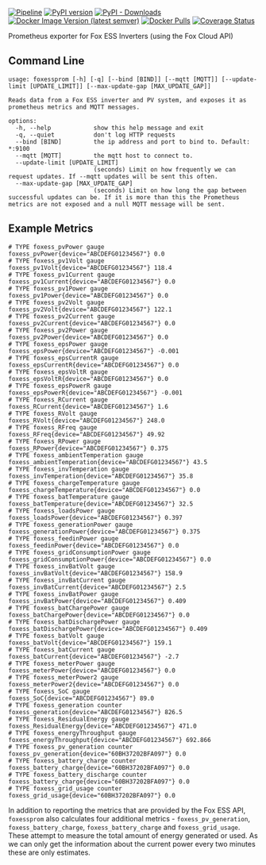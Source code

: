 [![Pipeline](https://github.com/andrewjw/foxessprom/actions/workflows/build.yaml/badge.svg)](https://github.com/andrewjw/foxessprom/actions/workflows/build.yaml)
[![PyPI version](https://badge.fury.io/py/foxessprom.svg)](https://pypi.org/project/foxessprom/)
[![PyPI - Downloads](https://img.shields.io/pypi/dm/foxessprom)](https://pypi.org/project/foxessprom/)
[![Docker Image Version (latest semver)](https://img.shields.io/docker/v/andrewjw/foxessprom)](https://hub.docker.com/r/andrewjw/foxessprom)
[![Docker Pulls](https://img.shields.io/docker/pulls/andrewjw/foxessprom)](https://hub.docker.com/r/andrewjw/foxessprom)
[![Coverage Status](https://coveralls.io/repos/github/andrewjw/foxessprom/badge.svg?branch=main)](https://coveralls.io/github/andrewjw/foxessprom?branch=main)

Prometheus exporter for Fox ESS Inverters (using the Fox Cloud API)

## Command Line

```
usage: foxessprom [-h] [-q] [--bind [BIND]] [--mqtt [MQTT]] [--update-limit [UPDATE_LIMIT]] [--max-update-gap [MAX_UPDATE_GAP]]

Reads data from a Fox ESS inverter and PV system, and exposes it as prometheus metrics and MQTT messages.

options:
  -h, --help            show this help message and exit
  -q, --quiet           don't log HTTP requests
  --bind [BIND]         the ip address and port to bind to. Default: *:9100
  --mqtt [MQTT]         the mqtt host to connect to.
  --update-limit [UPDATE_LIMIT]
                        (seconds) Limit on how frequently we can request updates. If --mqtt updates will be sent this often.
  --max-update-gap [MAX_UPDATE_GAP]
                        (seconds) Limit on how long the gap between successful updates can be. If it is more than this the Prometheus metrics are not exposed and a null MQTT message will be sent.
```

## Example Metrics

```
# TYPE foxess_pvPower gauge
foxess_pvPower{device="ABCDEFG01234567"} 0.0
# TYPE foxess_pv1Volt gauge
foxess_pv1Volt{device="ABCDEFG01234567"} 118.4
# TYPE foxess_pv1Current gauge
foxess_pv1Current{device="ABCDEFG01234567"} 0.0
# TYPE foxess_pv1Power gauge
foxess_pv1Power{device="ABCDEFG01234567"} 0.0
# TYPE foxess_pv2Volt gauge
foxess_pv2Volt{device="ABCDEFG01234567"} 122.1
# TYPE foxess_pv2Current gauge
foxess_pv2Current{device="ABCDEFG01234567"} 0.0
# TYPE foxess_pv2Power gauge
foxess_pv2Power{device="ABCDEFG01234567"} 0.0
# TYPE foxess_epsPower gauge
foxess_epsPower{device="ABCDEFG01234567"} -0.001
# TYPE foxess_epsCurrentR gauge
foxess_epsCurrentR{device="ABCDEFG01234567"} 0.0
# TYPE foxess_epsVoltR gauge
foxess_epsVoltR{device="ABCDEFG01234567"} 0.0
# TYPE foxess_epsPowerR gauge
foxess_epsPowerR{device="ABCDEFG01234567"} -0.001
# TYPE foxess_RCurrent gauge
foxess_RCurrent{device="ABCDEFG01234567"} 1.6
# TYPE foxess_RVolt gauge
foxess_RVolt{device="ABCDEFG01234567"} 248.0
# TYPE foxess_RFreq gauge
foxess_RFreq{device="ABCDEFG01234567"} 49.92
# TYPE foxess_RPower gauge
foxess_RPower{device="ABCDEFG01234567"} 0.375
# TYPE foxess_ambientTemperation gauge
foxess_ambientTemperation{device="ABCDEFG01234567"} 43.5
# TYPE foxess_invTemperation gauge
foxess_invTemperation{device="ABCDEFG01234567"} 35.8
# TYPE foxess_chargeTemperature gauge
foxess_chargeTemperature{device="ABCDEFG01234567"} 0.0
# TYPE foxess_batTemperature gauge
foxess_batTemperature{device="ABCDEFG01234567"} 32.5
# TYPE foxess_loadsPower gauge
foxess_loadsPower{device="ABCDEFG01234567"} 0.397
# TYPE foxess_generationPower gauge
foxess_generationPower{device="ABCDEFG01234567"} 0.375
# TYPE foxess_feedinPower gauge
foxess_feedinPower{device="ABCDEFG01234567"} 0.0
# TYPE foxess_gridConsumptionPower gauge
foxess_gridConsumptionPower{device="ABCDEFG01234567"} 0.0
# TYPE foxess_invBatVolt gauge
foxess_invBatVolt{device="ABCDEFG01234567"} 158.9
# TYPE foxess_invBatCurrent gauge
foxess_invBatCurrent{device="ABCDEFG01234567"} 2.5
# TYPE foxess_invBatPower gauge
foxess_invBatPower{device="ABCDEFG01234567"} 0.409
# TYPE foxess_batChargePower gauge
foxess_batChargePower{device="ABCDEFG01234567"} 0.0
# TYPE foxess_batDischargePower gauge
foxess_batDischargePower{device="ABCDEFG01234567"} 0.409
# TYPE foxess_batVolt gauge
foxess_batVolt{device="ABCDEFG01234567"} 159.1
# TYPE foxess_batCurrent gauge
foxess_batCurrent{device="ABCDEFG01234567"} -2.7
# TYPE foxess_meterPower gauge
foxess_meterPower{device="ABCDEFG01234567"} 0.0
# TYPE foxess_meterPower2 gauge
foxess_meterPower2{device="ABCDEFG01234567"} 0.0
# TYPE foxess_SoC gauge
foxess_SoC{device="ABCDEFG01234567"} 89.0
# TYPE foxess_generation counter
foxess_generation{device="ABCDEFG01234567"} 826.5
# TYPE foxess_ResidualEnergy gauge
foxess_ResidualEnergy{device="ABCDEFG01234567"} 471.0
# TYPE foxess_energyThroughput gauge
foxess_energyThroughput{device="ABCDEFG01234567"} 692.866
# TYPE foxess_pv_generation counter
foxess_pv_generation{device="60BH37202BFA097"} 0.0
# TYPE foxess_battery_charge counter
foxess_battery_charge{device="60BH37202BFA097"} 0.0
# TYPE foxess_battery_discharge counter
foxess_battery_charge{device="60BH37202BFA097"} 0.0
# TYPE foxess_grid_usage counter
foxess_grid_usage{device="60BH37202BFA097"} 0.0
```

In addition to reporting the metrics that are provided by the Fox ESS API, `foxessprom` also
calculates four additional metrics - `foxess_pv_generation`, `foxess_battery_charge`,
`foxess_battery_charge` and `foxess_grid_usage`. These attempt to measure the total amount
of energy generated or used. As we can only get the information about the current power every
two minutes these are only estimates.
